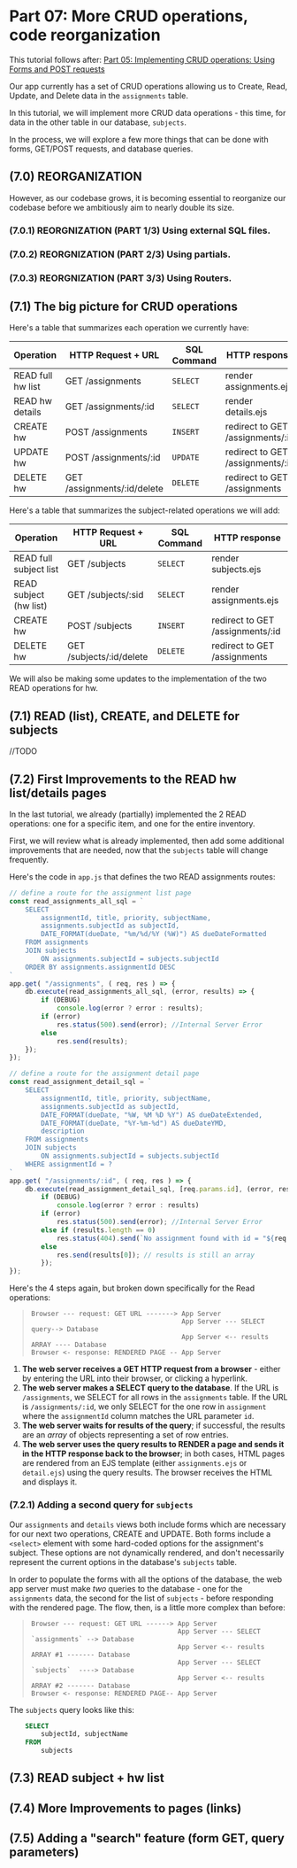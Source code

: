 # Part 07: More CRUD operations, code reorganization

This tutorial follows after:
[Part 05: Implementing CRUD operations: Using Forms and POST requests](https://github.com/atcs-wang/inventory-webapp-05-handling-forms-post-crud)

Our app currently has a set of CRUD operations allowing us to Create, Read, Update, and Delete data in the `assignments` table.

In this tutorial, we will implement more CRUD data operations - this time, for data in the other table in our database, `subjects`. 

In the process, we will explore a few more things that can be done with forms, GET/POST requests, and database queries. 




## (7.0) REORGANIZATION

However, as our codebase grows, it is becoming essential to reorganize our codebase before we ambitiously aim to nearly double its size.

### (7.0.1) REORGNIZATION (PART 1/3) Using external SQL files. 
### (7.0.2) REORGNIZATION (PART 2/3) Using partials. 
### (7.0.3) REORGNIZATION (PART 3/3) Using Routers. 

## (7.1) The big picture for CRUD operations

Here's a table that summarizes each operation we currently have:


| Operation           | HTTP Request + URL           | SQL Command   | HTTP response                    |
|---------------------|------------------------------|---------------|----------------------------------|
| READ full hw list   | GET  /assignments            | `SELECT`      | render assignments.ejs           |
| READ  hw details    | GET  /assignments/:id        | `SELECT`      | render details.ejs               |
| CREATE hw           | POST /assignments            | `INSERT`      | redirect to GET /assignments/:id |
| UPDATE hw           | POST /assignments/:id        | `UPDATE`      | redirect to GET /assignments/:id |
| DELETE hw           | GET  /assignments/:id/delete | `DELETE`      | redirect to GET /assignments     |

Here's a table that summarizes the subject-related operations we will add:


| Operation             | HTTP Request + URL           | SQL Command   | HTTP response                    |
|-----------------------|------------------------------|---------------|----------------------------------|
| READ full subject list| GET  /subjects               | `SELECT`      | render subjects.ejs              |
| READ subject (hw list)| GET  /subjects/:sid          | `SELECT`      | render assignments.ejs           |
| CREATE hw             | POST /subjects               | `INSERT`      | redirect to GET /assignments/:id |
| DELETE hw             | GET  /subjects/:id/delete    | `DELETE`      | redirect to GET /assignments     |

We will also be making some updates to the implementation of the two READ operations for hw.

## (7.1) READ (list), CREATE, and DELETE for subjects

//TODO

## (7.2) First Improvements to the READ hw list/details pages

In the last tutorial, we already (partially) implemented the 2 READ operations: one for a specific item, and one for the entire inventory.

First, we will review what is already implemented, then add some additional improvements that are needed, now that the `subjects` table will change frequently.

Here's the code in `app.js` that defines the two READ assignments routes:

```js
// define a route for the assignment list page
const read_assignments_all_sql = `
    SELECT 
        assignmentId, title, priority, subjectName, 
        assignments.subjectId as subjectId,
        DATE_FORMAT(dueDate, "%m/%d/%Y (%W)") AS dueDateFormatted
    FROM assignments
    JOIN subjects
        ON assignments.subjectId = subjects.subjectId
    ORDER BY assignments.assignmentId DESC
`
app.get( "/assignments", ( req, res ) => {
    db.execute(read_assignments_all_sql, (error, results) => {
        if (DEBUG)
            console.log(error ? error : results);
        if (error)
            res.status(500).send(error); //Internal Server Error
        else
            res.send(results);
    });
});

// define a route for the assignment detail page
const read_assignment_detail_sql = `
    SELECT
        assignmentId, title, priority, subjectName,
        assignments.subjectId as subjectId,
        DATE_FORMAT(dueDate, "%W, %M %D %Y") AS dueDateExtended, 
        DATE_FORMAT(dueDate, "%Y-%m-%d") AS dueDateYMD, 
        description
    FROM assignments
    JOIN subjects
        ON assignments.subjectId = subjects.subjectId
    WHERE assignmentId = ?
`
app.get( "/assignments/:id", ( req, res ) => {
    db.execute(read_assignment_detail_sql, [req.params.id], (error, results) => {
        if (DEBUG)
            console.log(error ? error : results)
        if (error)
            res.status(500).send(error); //Internal Server Error
        else if (results.length == 0)
            res.status(404).send(`No assignment found with id = "${req.params.id}"` ); // NOT FOUND
        else
            res.send(results[0]); // results is still an array
        });
});
```

Here's the 4 steps again, but broken down specifically for the Read operations:

>```
> Browser --- request: GET URL -------> App Server
>                                       App Server --- SELECT query--> Database
>                                       App Server <-- results ARRAY ---- Database
> Browser <- response: RENDERED PAGE -- App Server
>```

1. **The web server receives a GET HTTP request from a browser** - either by entering the URL into their browser, or clicking a hyperlink.
2. **The web server makes a SELECT query to the database**. If the URL is `/assignments`, we SELECT for all rows in the `assignments` table. If the URL is `/assignments/:id`, we only SELECT for the one row in `assignment` where the `assignmentId` column matches the URL parameter `id`.
3. **The web server waits for results of the query**; if successful, the results are an *array* of objects representing a set of row entries.
4. **The web server uses the query results to RENDER a page and sends it in the HTTP response back to the browser**; in both cases, HTML pages are rendered from an EJS template (either `assignments.ejs` or `detail.ejs`) using the query results. The browser receives the HTML and displays it.

### (7.2.1) Adding a second query for `subjects`

Our `assignments` and `details` views both include forms which are necessary for our next two operations, CREATE and UPDATE. Both forms include a `<select>` element with some hard-coded options for the assignment's subject. These options are not dynamically rendered, and don't necessarily represent the current options in the database's `subjects` table. 

In order to populate the forms with all the options of the database, the web app server must make *two* queries to the database - one for the `assignments` data, the second for the list of `subjects` - before responding with the rendered page. The flow, then, is a little more complex than before:

>```
> Browser --- request: GET URL ------> App Server
>                                      App Server --- SELECT `assignments` --> Database
>                                      App Server <-- results ARRAY #1 ------- Database
>                                      App Server --- SELECT `subjects`  ----> Database
>                                      App Server <-- results ARRAY #2 ------- Database
> Browser <- response: RENDERED PAGE-- App Server
>```

The `subjects` query looks like this:

```sql
    SELECT 
        subjectId, subjectName
    FROM
        subjects
```

## (7.3) READ subject + hw list


## (7.4)  More Improvements to pages (links)


## (7.5) Adding a "search" feature (form GET, query parameters)

